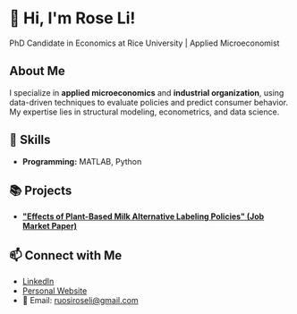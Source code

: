 # 👋 Hi, I'm Rose Li! 
PhD Candidate in Economics at Rice University | Applied Microeconomist  

## About Me  
I specialize in **applied microeconomics** and **industrial organization**, using data-driven techniques to evaluate policies and predict consumer behavior. My expertise lies in structural modeling, econometrics, and data science.

## 🔧 Skills
- **Programming:** MATLAB, Python

## 📚 Projects
- [**"Effects of Plant-Based Milk Alternative Labeling Policies" (Job Market Paper)**](https://www.dropbox.com/scl/fi/n92h2vtfxt61w19i1pz7s/JMP_draft_Rose.pdf?rlkey=ixxe46iwsjppskao7uk04ritf&st=4p18oz7r&dl=0)

## 📫 Connect with Me
- [LinkedIn](https://linkedin.com/in/r-li) 
- [Personal Website](https://sites.google.com/view/ruosi-rose-li)  
- 📧 Email: ruosiroseli@gmail.com

 
<!--
**ruosiroseli/ruosiroseli** is a ✨ _special_ ✨ repository because its `README.md` (this file) appears on your GitHub profile.

Here are some ideas to get you started:

- 🔭 I’m currently working on ...
- 🌱 I’m currently learning ...
- 👯 I’m looking to collaborate on ...
- 🤔 I’m looking for help with ...
- 💬 Ask me about ...
- 📫 How to reach me: ...
- 😄 Pronouns: ...
- ⚡ Fun fact: ...
-->
